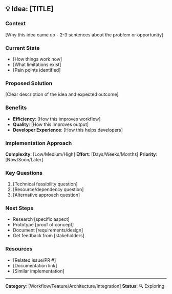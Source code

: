 ## 💡 Idea: [TITLE]

### Context
[Why this idea came up - 2-3 sentences about the problem or opportunity]

### Current State
- [How things work now]
- [What limitations exist]
- [Pain points identified]

### Proposed Solution
[Clear description of the idea and expected outcome]

### Benefits
- **Efficiency**: [How this improves workflow]
- **Quality**: [How this improves output]
- **Developer Experience**: [How this helps developers]

### Implementation Approach
**Complexity**: [Low/Medium/High]
**Effort**: [Days/Weeks/Months]
**Priority**: [Now/Soon/Later]

### Key Questions
1. [Technical feasibility question]
2. [Resource/dependency question]
3. [Alternative approach question]

### Next Steps
- Research [specific aspect]
- Prototype [proof of concept]
- Document [requirements/design]
- Get feedback from [stakeholders]

### Resources
- [Related issue/PR #]
- [Documentation link]
- [Similar implementation]

---
**Category**: [Workflow/Feature/Architecture/Integration]
**Status**: 🔍 Exploring
